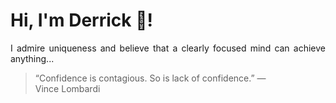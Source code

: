 # Hi, I'm Derrick 👋!
<p align="justify">I admire uniqueness and believe that a clearly focused mind can achieve anything...</p> 
<!-- #quote-start -->
<blockquote>&ldquo;Confidence is contagious. So is lack of confidence.&rdquo; &mdash; <footer>Vince Lombardi</footer></blockquote>
<!-- #quote-end -->
